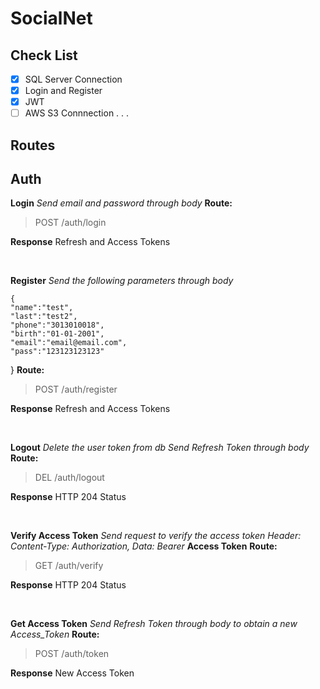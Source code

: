 # SocialNet

## Check List

 - [x] SQL Server Connection
 - [x] Login and Register
 - [x] JWT
 - [ ] AWS S3 Connnection
 .
 .
 .
 
## Routes

 ## Auth

**Login**
*Send email and password through body*
**Route:**
> POST /auth/login

**Response**
Refresh and Access Tokens

   <br>

**Register**
*Send the following parameters through body*

    {
	"name":"test",
	"last":"test2",
	"phone":"3013010018",
	"birth":"01-01-2001",
	"email":"email@email.com",
	"pass":"123123123123"
}
**Route:**
> POST /auth/register
>
**Response**
Refresh and Access Tokens

   <br>

**Logout**
*Delete the user token from db
Send Refresh Token through body*
**Route:**
> DEL /auth/logout

**Response**
HTTP 204 Status

   <br>
   
**Verify Access Token**
*Send request to verify the access token*
*Header: Content-Type: Authorization, Data: Bearer* **Access Token**
**Route:**
> GET /auth/verify

**Response**
HTTP 204 Status

   <br>

**Get Access Token**
*Send Refresh Token through body to obtain a new Access_Token*
**Route:**
> POST /auth/token

**Response**
New Access Token
>

> 

